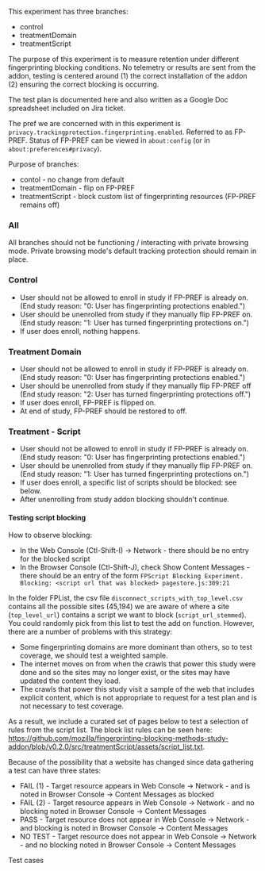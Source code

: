 This experiment has three branches:
* control
* treatmentDomain
* treatmentScript

The purpose of this experiment is to measure retention under different fingerprinting blocking conditions. No telemetry or results are sent from the addon, testing is centered around (1) the correct installation of the addon (2) ensuring the correct blocking is occurring.

The test plan is documented here and also written as a Google Doc spreadsheet included on Jira ticket.

The pref we are concerned with in this experiment is `privacy.trackingprotection.fingerprinting.enabled`. Referred to as FP-PREF. Status of FP-PREF can be viewed in `about:config` (or in `about:preferences#privacy`).

Purpose of branches:
* contol - no change from default
* treatmentDomain - flip on FP-PREF
* treatmentScript - block custom list of fingerprinting resources (FP-PREF remains off)

### All

All branches should not be functioning / interacting with private browsing mode. Private browsing mode's default tracking protection should remain in place.

### Control

* User should not be allowed to enroll in study if FP-PREF is already on. (End study reason: "0: User has fingerprinting protections enabled.")
* User should be unenrolled from study if they manually flip FP-PREF on.  (End study reason: "1: User has turned fingerprinting protections on.")
* If user does enroll, nothing happens.

### Treatment Domain

* User should not be allowed to enroll in study if FP-PREF is already on. (End study reason: "0: User has fingerprinting protections enabled.")
* User should  be unenrolled from study if they manually flip FP-PREF off (End study reason: "2: User has turned fingerprinting protections off.")
* If user does enroll, FP-PREF is flipped on.
* At end of study, FP-PREF should be restored to off.

### Treatment - Script

* User should not be allowed to enroll in study if FP-PREF is already on. (End study reason: "0: User has fingerprinting protections enabled.")
* User should be unenrolled from study if they manually flip FP-PREF on.  (End study reason: "1: User has turned fingerprinting protections on.")
* If user does enroll, a specific list of scripts should be blocked: see below.
* After unenrolling from study addon blocking shouldn't continue.

#### Testing script blocking 


How to observe blocking:
* In the Web Console (Ctl-Shift-I) -> Network - there should be no entry for the blocked script
* In the Browser Console (Ctl-Shift-J), check Show Content Messages - there should be an entry of the form `FPScript Blocking Experiment. Blocking: <script url that was blocked> pagestore.js:309:21`

In the folder FPList, the csv file `disconnect_scripts_with_top_level.csv` contains all the possible sites (45,194) we are aware of where a site (`top_level_url`) contains a script we want to block (`script_url_stemmed`). You could randomly pick from this list to test the add on function. However, there are a number of problems with this strategy:
* Some fingerprinting domains are more dominant than others, so to test coverage, we should test a weighted sample.
* The internet moves on from when the crawls that power this study were done and so the sites may no longer exist, or the sites may have updated the content they load.
* The crawls that power this study visit a sample of the web that includes explicit content, which is not appropriate to request for a test plan and is not necessary to test coverage.

As a result, we include a curated set of pages below to test a selection of rules from the script list.  The block list rules can be seen here: https://github.com/mozilla/fingerprinting-blocking-methods-study-addon/blob/v0.2.0/src/treatmentScript/assets/script_list.txt.

Because of the possibility that a website has changed since data gathering a test can have three states:
* FAIL (1) - Target resource appears in Web Console -> Network - and is noted in Browser Console -> Content Messages as blocked
* FAIL (2) - Target resource appears in Web Console -> Network - and no blocking noted in Browser Console -> Content Messages
* PASS - Target resource does not appear in Web Console -> Network - and blocking is noted in Browser Console -> Content Messages
* NO TEST - Target resource does not appear in Web Console -> Network - and no blocking noted in Browser Console -> Content Messages

Test cases